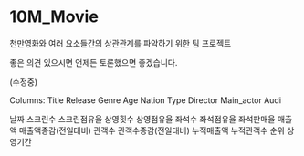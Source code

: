 # 10M_Movie
천만영화와 여러 요소들간의 상관관계를 파악하기 위한 팀 프로젝트

좋은 의견 있으시면 언제든 토론했으면 좋겠습니다.  

(수정중)

Columns:
  Title	Release	Genre	Age	Nation	Type	Director	Main_actor	Audi
  
  
  날짜	스크린수	스크린점유율	상영횟수	상영점유율	좌석수	좌석점유율	좌석판매율	매출액	매출액증감(전일대비)	관객수	관객수증감(전일대비)	누적매출액	누적관객수	순위 상영기간
